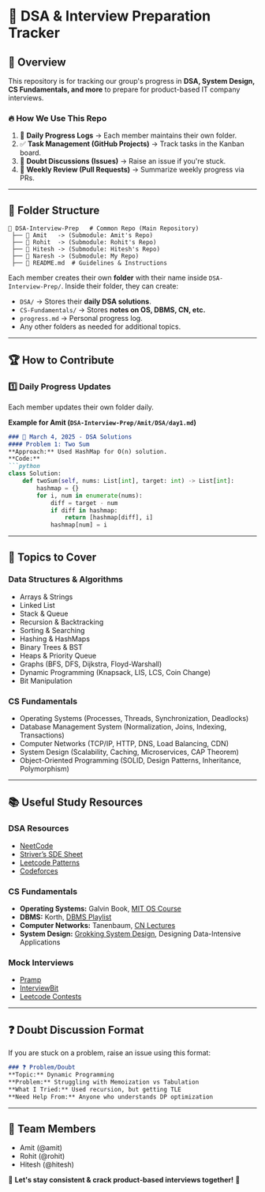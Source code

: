 # 🚀 DSA & Interview Preparation Tracker

## 📌 Overview
This repository is for tracking our group's progress in **DSA, System Design, CS Fundamentals, and more** to prepare for product-based IT company interviews.

### 🔥 How We Use This Repo
1. 📅 **Daily Progress Logs** → Each member maintains their own folder.
2. ✅ **Task Management (GitHub Projects)** → Track tasks in the Kanban board.
3. 💬 **Doubt Discussions (Issues)** → Raise an issue if you're stuck.
4. 🎯 **Weekly Review (Pull Requests)** → Summarize weekly progress via PRs.

---

## 📁 Folder Structure
```
📂 DSA-Interview-Prep   # Common Repo (Main Repository)
 ├── 📂 Amit   -> (Submodule: Amit's Repo)
 ├── 📂 Rohit  -> (Submodule: Rohit's Repo)
 ├── 📂 Hitesh -> (Submodule: Hitesh's Repo)
 ├── 📂 Naresh -> (Submodule: My Repo)
 ├── 📜 README.md  # Guidelines & Instructions

```


Each member creates their own **folder** with their name inside `DSA-Interview-Prep/`. Inside their folder, they can create:
- `DSA/` → Stores their **daily DSA solutions**.
- `CS-Fundamentals/` → Stores **notes on OS, DBMS, CN, etc.**
- `progress.md` → Personal progress log.
- Any other folders as needed for additional topics.

---

## 🏆 How to Contribute
### 1️⃣ Daily Progress Updates
Each member updates their own folder daily.

**Example for Amit (`DSA-Interview-Prep/Amit/DSA/day1.md`)**
```md
### 📅 March 4, 2025 - DSA Solutions
#### Problem 1: Two Sum
**Approach:** Used HashMap for O(n) solution.
**Code:**
```python
class Solution:
    def twoSum(self, nums: List[int], target: int) -> List[int]:
        hashmap = {}
        for i, num in enumerate(nums):
            diff = target - num
            if diff in hashmap:
                return [hashmap[diff], i]
            hashmap[num] = i
```

---

## 📌 Topics to Cover
### Data Structures & Algorithms
- Arrays & Strings
- Linked List
- Stack & Queue
- Recursion & Backtracking
- Sorting & Searching
- Hashing & HashMaps
- Binary Trees & BST
- Heaps & Priority Queue
- Graphs (BFS, DFS, Dijkstra, Floyd-Warshall)
- Dynamic Programming (Knapsack, LIS, LCS, Coin Change)
- Bit Manipulation

### CS Fundamentals
- Operating Systems (Processes, Threads, Synchronization, Deadlocks)
- Database Management System (Normalization, Joins, Indexing, Transactions)
- Computer Networks (TCP/IP, HTTP, DNS, Load Balancing, CDN)
- System Design (Scalability, Caching, Microservices, CAP Theorem)
- Object-Oriented Programming (SOLID, Design Patterns, Inheritance, Polymorphism)

---

## 📚 Useful Study Resources
### DSA Resources
- [NeetCode](https://neetcode.io/)
- [Striver’s SDE Sheet](https://takeuforward.org/interviews/strivers-sde-sheet-top-coding-interview-problems/)
- [Leetcode Patterns](https://leetcode.com/discuss/general-discussion/460599/blind-75-leetcode-questions)
- [Codeforces](https://codeforces.com/)

### CS Fundamentals
- **Operating Systems:** Galvin Book, [MIT OS Course](https://ocw.mit.edu/courses/electrical-engineering-and-computer-science/6-828-operating-system-engineering-fall-2012/)
- **DBMS:** Korth, [DBMS Playlist](https://www.youtube.com/playlist?list=PL7D-cg0GBpDkWcujU3TjBtzotir23cFjC)
- **Computer Networks:** Tanenbaum, [CN Lectures](https://www.youtube.com/playlist?list=PLRuqvIo14SeT0HsznB0vuYavzz1eFsGMG)
- **System Design:** [Grokking System Design](https://www.educative.io/courses/grokking-the-system-design-interview), Designing Data-Intensive Applications

### Mock Interviews
- [Pramp](https://www.pramp.com/)
- [InterviewBit](https://www.interviewbit.com/)
- [Leetcode Contests](https://leetcode.com/contest/)

---

## ❓ Doubt Discussion Format
If you are stuck on a problem, raise an issue using this format:
```md
### ❓ Problem/Doubt
**Topic:** Dynamic Programming
**Problem:** Struggling with Memoization vs Tabulation
**What I Tried:** Used recursion, but getting TLE
**Need Help From:** Anyone who understands DP optimization
```

---

## 👥 Team Members
- Amit (@amit)
- Rohit (@rohit)
- Hitesh (@hitesh)

🚀 **Let's stay consistent & crack product-based interviews together!** 🎯
